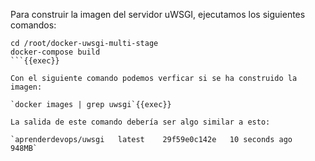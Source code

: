 Para construir la imagen del servidor uWSGI, ejecutamos los siguientes comandos:

```
cd /root/docker-uwsgi-multi-stage
docker-compose build
```{{exec}}

Con el siguiente comando podemos verficar si se ha construido la imagen:

`docker images | grep uwsgi`{{exec}}

La salida de este comando debería ser algo similar a esto:

`aprenderdevops/uwsgi   latest    29f59e0c142e   10 seconds ago   948MB`